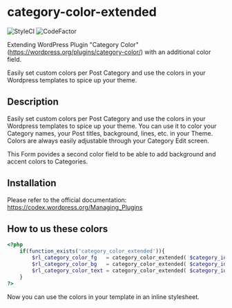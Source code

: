 category-color-extended
=======================

![StyleCI](https://styleci.io/repos/70521969/shield)
![CodeFactor](https://www.codefactor.io/repository/github/derhofbauer/category-color-extended/badge)

Extending WordPress Plugin "Category Color" (https://wordpress.org/plugins/category-color/) with an additional color field.

Easily set custom colors per Post Category and use the colors in your Wordpress templates to spice up your theme.

## Description

Easily set custom colors per Post Category and use the colors in your Wordpress templates to spice up your theme. You can use it to color your Category names, your Post titles, background, lines, etc. in your Theme. Colors are always easily adjustable through your Category Edit screen.

This Form povides a second color field to be able to add background and accent colors to Categories.

## Installation

Please refer to the official documentation: https://codex.wordpress.org/Managing_Plugins

## How to us these colors

```php
<?php
    if(function_exists('category_color_extended')){
        $rl_category_color_fg   = category_color_extended( $category_id )['category_color_fg'];
        $rl_category_color_bg   = category_color_extended( $category_id )['category_color_bg'];
        $rl_category_color_text = category_color_extended( $category_id )['category_color_text'];
    }
?>
```

Now you can use the colors in your template in an inline stylesheet.
